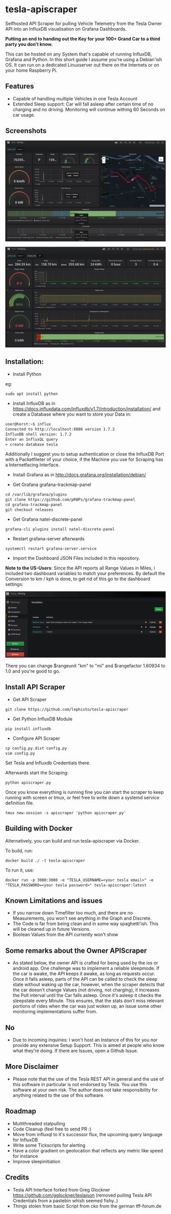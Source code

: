 # tesla-apiscraper
Selfhosted API Scraper for pulling Vehicle Telemetry from the Tesla Owner API into an InfluxDB visualisation on Grafana Dashboards.

**Putting an end to __handing out the Key__ for your 100+ Grand Car to a third party you don't know.**

This can be hosted on any System that's capable of running InfluxDB, Grafana and Python. In this short guide I assume you're using a Debian'ish OS. It can run on a dedicated Linuxserver out there on the Internets or on your home Raspberry Pi.

## Features

- Capable of handling multiple Vehicles in one Tesla Account
- Extended Sleep support: Car will fall asleep after certain time of no charging and no driving. Monitoring will continue withing 60 Seconds on car usage.

## Screenshots

![Driving Dashboard](https://raw.githubusercontent.com/lephisto/tesla-apiscraper/master/screenshots/driving_dash.png)

![Charging Dashboard](https://raw.githubusercontent.com/lephisto/tesla-apiscraper/master/screenshots/charging_dash.png)

## Installation:

- Install Python

eg:
```
sudo apt install python
```

- Install InfluxDB as in https://docs.influxdata.com/influxdb/v1.7/introduction/installation/ and create a Database where you want to store your Data in:

```
user@horst:~$ influx
Connected to http://localhost:8086 version 1.7.2
InfluxDB shell version: 1.7.2
Enter an InfluxQL query
> create database tesla
```

Additionally I suggest you to setup authentication or close the InfluxDB Port with a Packetfileter of your choice, if the Machine you use for Scraping has a Internetfacing Interface.

- Install Grafana as in http://docs.grafana.org/installation/debian/

- Get Grafana grafana-trackmap-panel

```
cd /var/lib/grafana/plugins
git clone https://github.com/pR0Ps/grafana-trackmap-panel
cd grafana-trackmap-panel
git checkout releases
```

- Get Grafana natel-discrete-panel

```
grafana-cli plugins install natel-discrete-panel
```
- Restart grafana-server afterwards

```
systemctl restart grafana-server.service
```

- Import the Dashboard JSON Files included in this repository.

**Note to the US-Users**: Since the API reports all Range Values in Miles, i included two dashboard variables to match your preferences. By default the Conversion to km / kph is done, to get rid of this go to the dashboard settings:

![Driving Dashboard](https://raw.githubusercontent.com/lephisto/tesla-apiscraper/master/screenshots/dashboardsetting_templatevar.png)

There you can change $rangeunit "km" to "mi" and $rangefactor 1.60934 to 1.0 and you're good to go.

## Install API Scraper

- Get API Scraper

```
git clone https://github.com/lephisto/tesla-apiscraper
```

- Get Python InfluxDB Module

```
pip install influxdb
```

- Configure API Scraper

```
cp config.py.dist config.py
vim config.py
```

Set Tesla and Influxdb Credentials there.

Afterwards start the Scraping:

```
python apiscraper.py
```

Once you know everything is running fine you can start the scraper to keep running with screen or tmux, or feel free to write down a systemd service definition file.

```
tmux new-session -s apiscraper 'python apiscraper.py'
```

## Building with Docker

Alternatively, you can build and run tesla-apiscraper via Docker.

To build, run:

```
docker build ./ -t tesla-apiscraper
```

To run it, use:

```
docker run -p 3000:3000 -e "TESLA_USERNAME=<your tesla email>" -e "TESLA_PASSWORD=<your tesla password>" tesla-apiscraper:latest
```

## Known Limitations and issues

- If you narrow down Timefilter too much, and there are no Measurements, you won't see anything in the Graph and Discrete.
- The Code is far from being clean and in some way spaghetti'ish. This will be cleaned up in future Versions.
- Boolean Values from the API currently won't show

## Some remarks about the Owner APIScraper

- As stated below, the owner API is crafted for being used by the ios or android app. One challenge was to implement a reliable sleepmode. If the car is awake, the API keeps it awake, as long as requests occur. Once it falls asleep, parts of the API can be called to check the sleep state without waking up the car, however, when the scraper detects that the car doesn't change Values (not driving, not charging), it increases the Poll interval until the Car falls asleep. Once it's asleep it checks the sleepstate every Minute. This ensures, that the stats don't miss relevant portions of rides when the car was just woken up, an issue some other monitoring implementations suffer from.

## No

- Due to incoming inquiries: I won't host an Instance of this for you nor provide any extensive Setup Support. This is aimed at people who know what they're doing. If there are Issues, open a Github Issue.

## More Disclaimer

- Please note that the use of the Tesla REST API in general and the use of this software in particular is not endorsed by Tesla. You use this software at your own risk. The author does not take responsibility for anything related to the use of this software.

## Roadmap

- Multithreaded statpulling
- Code Cleanup (feel free to send PR :)
- Move from influxql to it's successor flux, the upcoming query language for InfluxDB
- Write some Tickscripts for alerting
- Have a color gradient on geolocation that reflects any metric like speed for instance
- Improve sleepinitiation

## Credits

- Tesla API Interface forked from Greg Glockner https://github.com/gglockner/teslajson (removed pulling Tesla API Credentials from a pastebin whish seemed fishy..)
- Things stolen from basic Script from cko from the german tff-forum.de
